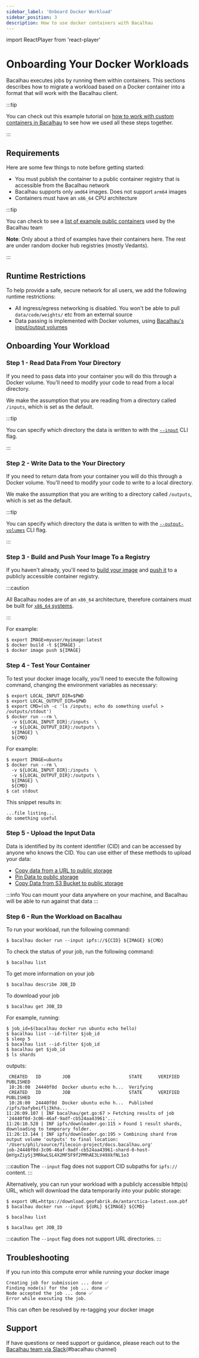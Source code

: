 ```yaml
---
sidebar_label: 'Onboard Docker Workload'
sidebar_position: 3
description: How to use docker containers with Bacalhau
---
```

import ReactPlayer from 'react-player'

# Onboarding Your Docker Workloads

Bacalhau executes jobs by running them within containers. This sections describes how to migrate a workload based on a Docker container into a format that will work with the Bacalhau client. 

:::tip

You can check out this example tutorial on [how to work with custom containers in Bacalhau](https://docs.bacalhau.org/examples/workload-onboarding/custom-containers/) to see how we used all these steps together. 

:::

## Requirements
Here are some few things to note before getting started:
* You must publish the container to a public container registry that is accessible from the Bacalhau network
* Bacalhau supports only `amd64` images. Does not support `arm64` images
* Containers must have an `x86_64` CPU architecture

:::tip

You can check to see a [list of example public containers](https://github.com/orgs/bacalhau-project/packages?repo_name=examples) used by the Bacalhau team

**Note**: Only about a third of examples have their containers here. The rest are under random docker hub registries (mostly Vedants).

:::

## Runtime Restrictions

To help provide a safe, secure network for all users, we add the following runtime restrictions:

- All ingress/egress networking is disabled. You won't be able to pull `data/code/weights/` etc from an external source
- Data passing is implemented with Docker volumes, using [Bacalhau's input/output volumes](https://docs.bacalhau.org/about-bacalhau/architecture#input--output-volumes)


## Onboarding Your Workload

### Step 1 - Read Data From Your Directory

If you need to pass data into your container you will do this through a Docker volume. You'll need to modify your code to read from a local directory.

We make the assumption that you are reading from a directory called `/inputs`, which is set as the default.

:::tip

You can specify which directory the data is written to with the [`--input`](https://docs.bacalhau.org/all-flags#run-python) CLI flag.

:::

### Step 2 - Write Data to the Your Directory

If you need to return data from your container you will do this through a Docker volume. You'll need to modify your code to write to a local directory.

We make the assumption that you are writing to a directory called `/outputs`, which is set as the default.

:::tip

You can specify which directory the data is written to with the [`--output-volumes`](https://docs.bacalhau.org/all-flags#run-python) CLI flag.

:::

### Step 3 - Build and Push Your Image To a Registry

If you haven't already, you'll need to [build your image](https://docs.docker.com/engine/reference/commandline/build/) and [push it](https://docs.docker.com/engine/reference/commandline/push/) to a publicly accessible container registry.

:::caution

All Bacalhau nodes are of an `x86_64` architecture, therefore containers must be built for [`x86_64` systems](#what-containers-to-use).

:::

For example:

```shell
$ export IMAGE=myuser/myimage:latest
$ docker build -t ${IMAGE} .
$ docker image push ${IMAGE}
```

### Step 4 - Test Your Container

To test your docker image locally, you'll need to execute the following command, changing the environment variables as necessary:

```shell
$ export LOCAL_INPUT_DIR=$PWD
$ export LOCAL_OUTPUT_DIR=$PWD
$ export CMD=(sh -c 'ls /inputs; echo do something useful > /outputs/stdout')
$ docker run --rm \
  -v ${LOCAL_INPUT_DIR}:/inputs  \
  -v ${LOCAL_OUTPUT_DIR}:/outputs \
  ${IMAGE} \
  ${CMD}
```

For example:

```shell
$ export IMAGE=ubuntu
$ docker run --rm \
  -v ${LOCAL_INPUT_DIR}:/inputs  \
  -v ${LOCAL_OUTPUT_DIR}:/outputs \
  ${IMAGE} \
  ${CMD}
$ cat stdout
```

This snippet results in:

```
...file listing...
do something useful
```

### Step 5 - Upload the Input Data

Data is identified by its content identifier (CID) and can be accessed by anyone who knows the CID. You can use either of these methods to upload your data:

- [Copy data from a URL to public storage](https://docs.bacalhau.org/data-ingestion/from-url)
- [Pin Data to public storage](https://docs.bacalhau.org/data-ingestion/pin)
- [Copy Data from S3 Bucket to public storage](https://docs.bacalhau.org/data-ingestion/s3)

:::info
You can mount your data anywhere on your machine, and Bacalhau will be able to run against that data
:::

### Step 6 - Run the Workload on Bacalhau

To run your workload, run the following command:

```shell
$ bacalhau docker run --input ipfs://${CID} ${IMAGE} ${CMD}
```
To check the status of your job, run the following command:

```shell
$ bacalhau list 
```
To get more information on your job

```shell
$ bacalhau describe JOB_ID
```

To download your job

```shell
$ bacalhau get JOB_ID
```

For example, running:

```shell
$ job_id=$(bacalhau docker run ubuntu echo hello)
$ bacalhau list --id-filter $job_id
$ sleep 5
$ bacalhau list --id-filter $job_id
$ bacalhau get $job_id
$ ls shards
```

outputs:

```
 CREATED   ID        JOB                      STATE      VERIFIED  PUBLISHED 
 10:26:00  24440f0d  Docker ubuntu echo h...  Verifying                      
 CREATED   ID        JOB                      STATE      VERIFIED  PUBLISHED               
 10:26:00  24440f0d  Docker ubuntu echo h...  Published            /ipfs/bafybeiflj3kha... 
11:26:09.107 | INF bacalhau/get.go:67 > Fetching results of job '24440f0d-3c06-46af-9adf-cb524aa43961'...
11:26:10.528 | INF ipfs/downloader.go:115 > Found 1 result shards, downloading to temporary folder.
11:26:13.144 | INF ipfs/downloader.go:195 > Combining shard from output volume 'outputs' to final location: '/Users/phil/source/filecoin-project/docs.bacalhau.org'
job-24440f0d-3c06-46af-9adf-cb524aa43961-shard-0-host-QmYgxZiySj3MRkwLSL4X2MF5F9f2PMhAE3LV49XkfNL1o3
```

:::caution
The `--input` flag does not support CID subpaths for `ipfs://` content.
:::

Alternatively, you can run your workload with a publicly accessible http(s) URL, which will download the data temporarily into your public storage:

```shell
$ export URL=https://download.geofabrik.de/antarctica-latest.osm.pbf
$ bacalhau docker run --input ${URL} ${IMAGE} ${CMD}

$ bacalhau list 

$ bacalhau get JOB_ID
```

:::caution
The `--input` flag does not support URL directories.
:::


<!-- <ReactPlayer playing controls url='https://www.youtube.com/watch?v=t2AHD8yJhLY' playing='false'/> -->

## Troubleshooting
If you run into this compute error while running your docker image 

```
Creating job for submission ... done ✅
Finding node(s) for the job ... done ✅
Node accepted the job ... done ✅
Error while executing the job.
```

This can often be resolved by re-tagging your docker image

## Support

If have questions or need support or guidance, please reach out to the [Bacalhau team via Slack](https://bit.ly/bacalhau-project-slack/archives/C02RLM3JHUY)(#bacalhau channel)
